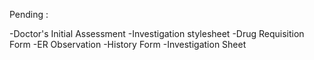 Pending :

-Doctor's Initial Assessment
-Investigation stylesheet
-Drug Requisition Form
-ER Observation
-History Form
-Investigation Sheet

